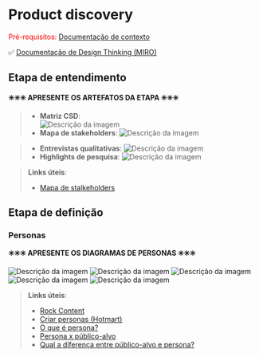 # Product discovery

<span style="color:red">Pré-requisitos: <a href="01-Contexto.md"> Documentação de contexto</a></span>

✅ [Documentação de Design Thinking (MIRO)](files/processo-dt.pdf)

## Etapa de entendimento

**✳️✳️✳️ APRESENTE OS ARTEFATOS DA ETAPA  ✳️✳️✳️**


>
> * **Matriz CSD**:  
![Descrição da imagem](images/Matriz%20CSD.png)
> * **Mapa de stakeholders**: 
![Descrição da imagem](images/Mapa%20de%20Stakeholders.png)

> * **Entrevistas qualitativas**:
![Descrição da imagem](images/ENTREVISTA%20QUALITATIVA.png)
> * **Highlights de pesquisa**: 
![Descrição da imagem](images/HIGHLIGHTS.png)


> **Links úteis**:
> - [Mapa de stalkeholders](https://www.racecomunicacao.com.br/blog/como-fazer-o-mapeamento-de-stakeholders/)

## Etapa de definição

### Personas

**✳️✳️✳️ APRESENTE OS DIAGRAMAS DE PERSONAS ✳️✳️✳️**




![Descrição da imagem](images/Personas/Persona1.png)
![Descrição da imagem](images/Personas/Persona2.png)
![Descrição da imagem](images/Personas/Persona3.png)
![Descrição da imagem](images/Personas/persona4.png)
![Descrição da imagem](images/Personas/persona5.png)


> **Links úteis**:
> - [Rock Content](https://rockcontent.com/blog/personas/)
> - [Criar personas (Hotmart)](https://blog.hotmart.com/pt-br/como-criar-persona-negocio/)
> - [O que é persona?](https://resultadosdigitais.com.br/blog/persona-o-que-e/)
> - [Persona x público-alvo](https://flammo.com.br/blog/persona-e-publico-alvo-qual-a-diferenca/)
> - [Qual a diferença entre público-alvo e persona?](https://rockcontent.com/blog/diferenca-publico-alvo-e-persona/)

